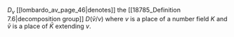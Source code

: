 $D_v$ [[lombardo_av_page_46|denotes]] the [[18785_Definition 7.6|decomposition group]] $D(\bar{v}/v)$ where $v$ is a place of a number field $K$ and $\bar{v}$ is a place of $\bar{K}$ extending $v$.